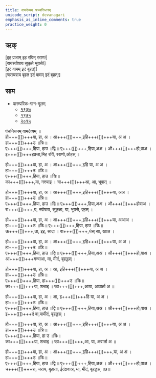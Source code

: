 ```yaml
---
title: वामदेव्यम् पञ्चनिधनम्
unicode_script: devanagari
emphasis_as_inline_comments: true
practice_weight: 0
---
```


## ऋक्

[इह प्रजाम् इह रयिम् रराण!]  
[रायस्पोषाय सुकृते भूयसे!]  
[इदं वामम् इदं बृहत्!]  
[चराचराय बृहत इदं वामम् इदं बृहत्!]

<div class="js_include" url="../Rk/kayA-nash-chitra.md"  newLevelForH1="2" includeTitle="true"> </div>


## साम

- पारम्परिक-गान-मूलम् 
  - [१९३७](https://archive.org/stream/sAmaveda-jaiminIya-paravastu-paramparA-docs/sAmaveda-paravastu-1937#page/n55/mode/1up)
  - [१९७५](https://archive.org/stream/sAmaveda-jaiminIya-paravastu-paramparA-docs/sAmaveda-paravastu-1975#page/n51/mode/2up)
  - [२०१५](https://archive.org/stream/sAmaveda-jaiminIya-paravastu-paramparA-docs/proxaNa-sAmAni#page/n3/mode/2up)

<div class="audioEmbed"  caption="रामानुजार्यः 1974 " src="https://archive.org/download/jaiminIya-sAma-gAna-paravastu-tradition-rAmAnuja/vAmadevyam-panchanidhanam.mp3"></div>
<div class="audioEmbed"  caption="गोपालार्यः 2015  " src="https://archive.org/download/jaiminIya-sAma-gAna-paravastu-tradition-gopAla-2015/vAmadevyam-panchanidhanam.mp3"></div>


पंचनिधनम् वामदेव्यम् ॥  
हो+++([])+++वा, हा, अ । आ+++([])+++,इहि+++([])+++या, अ अ ।  
हा+++([])+++उ ॥त्रिः॥  
ए+++([])+++,हिया, हाउ ॥द्विः॥ ए+++([])+++,हिया,अअ । औ+++([])+++हो,वाअ ।  
इ+++([])+++हप्रजा,मिह रयिं, रराणो,ओहस् ।  

हो+++([])+++वा, हा, अ । आ+++([])+++,इहि या, अ अ ।  
हा+++([])+++उ ॥त्रिः॥  
ए+++([])+++,हिया, हाउ ॥त्रिः॥  
का+++([])+++,या, नश्चाइ । त्रा+++([])+++आ, आ, भूवात् ।

हो+++([])+++वा, हा, अ । आ+++([])+++,इहि+++([])+++या, अअ ।  
हा+++([])+++उ ॥त्रिः॥  
ए+++([])+++,हिया, हाउ ॥द्विः॥ ए+++([])+++,हिया,अअ । औ+++([])+++होवाअ ।  
रा+++([])+++,य, स्पोषाय, सुकृता, या, भूयसे, एहस् ।

हो+++([])+++वा, हा, अ । आ+++([])+++,इहि+++([])+++या, अआअ ।  
हा+++([])+++उ ॥त्रिः॥
ए+++([])+++,हिया, हाउ ॥त्रिः॥  
ऊ+++([])+++,ता, इइ, सादा । वा+++([])+++,र्धस् सा, खाअ ।

हो+++([])+++वा, हा, अ । आ+++([])+++,इहि+++([])+++या, अ अ ।  
हा+++([])+++उ ॥त्रिः॥  
ए+++([])+++,हिया, हाउ ॥द्विः॥ ए+++([])+++,हिया,अअ । औ+++([])+++हो,वाअ ।  
आ+++([])+++गन्वाआ, मा, मीदं, बृहद्धस् ।

हो+++([])+++वा, हा, अ । आ, इहि+++([])+++या, अ अ ।  
हा+++([])+++उ ॥त्रिः॥  
ए+++([])+++,हिया, हा+++([])+++उ ॥त्रिः॥  
का+++([])+++या, शचाइ । ष्ठा+++([])+++,आया, आवार्ता अ ॥

हो+++([])+++वा, हा, अ । आ, इ+++([])+++हि या, अ अ ।  
हा+++([])+++उ ॥त्रिः॥  
ए+++([])+++,हिया, हाउ ॥द्विः॥ ए+++([])+++,हिया,अअ । औ+++([])+++हो,वाअ ।  
इ+++([])+++दं वा,मामीदं, बृहद्धस् ।

हो+++([])+++वा, हा, अ । आ+++([])+++,इहि+++([])+++या, अ अ ।  
हा+++([])+++उ ॥त्रिः॥  
ए+++([])+++,हिया, हा उ ॥त्रिः।  
का+++([])+++या, शचाइ । ष्ठा+++([])+++,आ, या, अवार्ता अ ॥

हो+++([])+++वा, हा, अ । आ+++([])+++,इहि+++([])+++,या, अ अ ।  
हा+++([])+++उ ॥त्रिः॥  
ए+++([])+++,हिया, हाउ ॥द्विः॥ ए+++([])+++,हिया,अअ । औ+++([])+++हो,वाअ ।  
च+++([])+++रा, चराय, बॄहाता, ईदंoवाअ, मा, मीदं, बृहद्धस् ॥७॥

